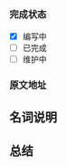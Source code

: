 # <!-- 标题 -->  
### 完成状态

- [x] 编写中
- [ ] 已完成
- [ ] 维护中

### 原文地址 
<!-- 此处给出原文地址 -->



## 名词说明 


## <!-- 文章主体 -->




## 总结
<!-- 总结，总结文章中心思想，简介文章 -->
